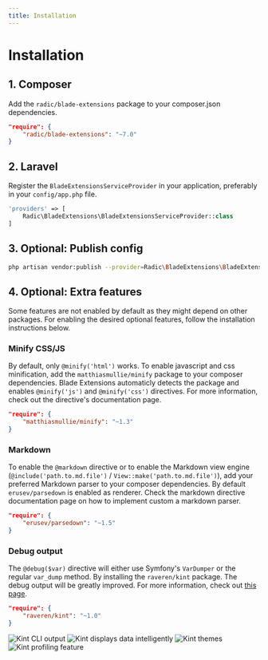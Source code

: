 ```yaml
---
title: Installation
---
```


Installation
============

## 1. Composer
Add the `radic/blade-extensions` package to your composer.json dependencies.
```json
"require": {
    "radic/blade-extensions": "~7.0"
}
```

## 2. Laravel
Register the `BladeExtensionsServiceProvider` in your application, preferably in your `config/app.php` file.
```php
'providers' => [
    Radic\BladeExtensions\BladeExtensionsServiceProvider::class
]
```

## 3. Optional: Publish config
```sh
php artisan vendor:publish --provider=Radic\BladeExtensions\BladeExtensionsServiceProvider
```

## 4. Optional: Extra features
Some features are not enabled by default as they might depend on other packages. 
For enabling the desired optional features, follow the installation instructions below.


### Minify CSS/JS
By default, only `@minify('html')` works. To enable javascript and css minification, add the `matthiasmullie/minify` package to your composer dependencies.
Blade Extensions automaticly detects the package and enables `@minify('js')` and `@minify('css')` directives. For more information, check out the directive's documentation page.
```json
"require": {
    "matthiasmullie/minify": "~1.3"
}
```

### Markdown
To enable the `@markdown` directive or to enable the Markdown view engine (`@include('path.to.md.file')` / `View::make('path.to.md.file')`), 
add your preferred Markdown parser to your composer dependencies. By default `erusev/parsedown` is enabled as renderer. 
Check the markdown directive documentation page on how to implement custom a markdown parser.
```json
"require": {
    "erusev/parsedown": "~1.5"
}
```

### Debug output
The `@debug($var)` directive will either use Symfony's `VarDumper` or the regular `var_dump` method. 
By installing the `raveren/kint` package. The debug output will be greatly improved. For more information, check out [this page](https://github.com/raveren/kint).
```json
"require": {
    "raveren/kint": "~1.0"
}
```

![Kint CLI output](http://i.imgur.com/6B9MCLw.png)
![Kint displays data intelligently](http://i.imgur.com/9P57Ror.png)
![Kint themes](http://raveren.github.io/kint/img/theme-preview.png)
![Kint profiling feature](http://i.imgur.com/tmHUMW4.png)
